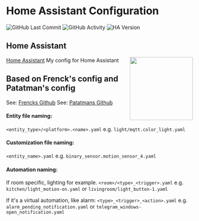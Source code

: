 # Home Assistant Configuration
![GitHub Last Commit][last-commit-shield]
![GitHub Activity][commits-shield]
![HA Version][ha-version-shield]

## Home Assistant
[Home Assistant][hassurl]
My config for Home Assistant
<img align="right" src="https://upload.wikimedia.org/wikipedia/commons/thumb/6/6e/Home_Assistant_Logo.svg/519px-Home_Assistant_Logo.svg.png?raw=true" height="170">

## Based on Frenck's config and Patatman's config
See: [Frencks Github][frencksgithub]
See: [Patatmans Github][patatmangithub]

[frencksgithub]: https://github.com/frenck/home-assistant-config
[patatmangithub]: https://github.com/patatman/patatman-homeassistant-config
[hassurl]: https://www.home-assistant.io/

#### Entity file naming:
`<entity_type>/<platform>.<name>.yaml` e.g. `light/mqtt.color_light.yaml`

#### Customization file naming:
`<entity_name>.yaml` e.g. `binary_sensor.motion_sensor_4.yaml`

#### Automation naming:
If room specific, lighting for example.
`<room>/<type>_<trigger>.yaml` e.g. `kitchen/light_motion-on.yaml` or `livingroom/light_button-1.yaml`

If it's a virtual automation, like alarm:
`<type>_<trigger>_<action>.yaml` e.g. `alarm_pending_notification.yaml` or `telegram_windows-open_notification.yaml`

[last-commit-shield]: https://img.shields.io/github/last-commit/broekhuisg/home-assistant-config.svg
[commits-shield]: https://img.shields.io/github/commit-activity/y/broekhuisg/home-assistant-config.svg
[ha-version-shield]: https://img.shields.io/badge/Home%20Assistant-2024.5.4-blue.svg
